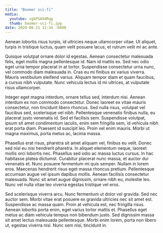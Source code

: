 ```yaml
---
title: "Boomer sci-fi"
media:
  youtube: xgbPSA94Rqg
  thumb: boomer-sci-fi.jpg
date: 2020-06-21 12:34 -0800
---
```


Aenean lobortis risus turpis, id ultricies neque ullamcorper vitae. Ut aliquet, turpis in tristique luctus, quam velit posuere lacus, et rutrum velit mi ac ante.

Quisque volutpat ornare dolor id egestas. Aenean consectetur malesuada felis, eget mollis magna pellentesque id. Nam id mattis ex. Sed nec odio eget urna tempor placerat in at tortor. Suspendisse consectetur urna nunc, vel commodo diam malesuada in. Cras eu mi finibus ex varius viverra. Mauris vestibulum eleifend varius. Aliquam tempor diam et quam faucibus, a cursus nibh vulputate. Nunc vehicula lectus id mi ultrices, at vulputate risus ullamcorper.

Integer eget magna interdum, ornare tellus sed, interdum nisi. Aenean interdum ex non commodo consectetur. Donec laoreet ex vitae mauris consectetur, non tincidunt libero rhoncus. Sed nulla risus, volutpat vel faucibus sed, scelerisque vel nibh. Pellentesque venenatis finibus nulla, eu placerat justo venenatis id. Sed et facilisis sem. Suspendisse volutpat, ipsum sit amet condimentum iaculis, enim sem fringilla sem, id vehicula nibh erat porta diam. Praesent id suscipit leo. Proin vel enim mauris. Morbi ut magna maximus, porta metus ac, lacinia massa.

Phasellus erat risus, pharetra sit amet aliquam vel, finibus eu velit. Donec sed nisl eu nisi hendrerit pharetra. In aliquet elementum neque, laoreet mollis orci lobortis nec. Phasellus sed odio ac massa luctus cursus. In hac habitasse platea dictumst. Curabitur placerat nunc massa, et auctor dui venenatis et. Nunc posuere fermentum mi quis semper. Nullam in lorem eros. Maecenas hendrerit risus eget massa rhoncus pretium. Pellentesque accumsan augue vel ipsum dapibus mollis. Aenean facilisis consectetur malesuada. Nunc sit amet augue dignissim, ornare nibh eu, molestie leo. Nunc vel nulla vitae leo viverra egestas tristique vel eros.

Sed scelerisque viverra arcu. Nunc fermentum ut dolor vel gravida. Sed nec auctor sem. Morbi vitae erat posuere ex gravida ultricies nec sit amet est. Suspendisse ac massa quam. Proin at vehicula est, nec fringilla risus. Aenean lobortis porta enim, eget varius tortor mattis et. Phasellus eget metus ac diam vehicula tempus non bibendum justo. Sed dignissim massa sit amet lectus malesuada pellentesque. Morbi enim lorem, porta non libero ut, egestas viverra nisi. Nunc sem nisi, tincidunt in.
